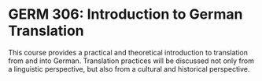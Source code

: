 # GERM 306: Introduction to German Translation

This course provides a practical and theoretical introduction to translation from and into German. Translation practices will be discussed not only from a linguistic perspective, but also from a cultural and historical perspective.